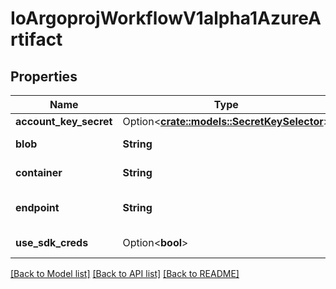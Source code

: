 # IoArgoprojWorkflowV1alpha1AzureArtifact

## Properties

Name | Type | Description | Notes
------------ | ------------- | ------------- | -------------
**account_key_secret** | Option<[**crate::models::SecretKeySelector**](SecretKeySelector.md)> |  | [optional]
**blob** | **String** | Blob is the blob name (i.e., path) in the container where the artifact resides | 
**container** | **String** | Container is the container where resources will be stored | 
**endpoint** | **String** | Endpoint is the service url associated with an account. It is most likely \"https://<ACCOUNT_NAME>.blob.core.windows.net\" | 
**use_sdk_creds** | Option<**bool**> | UseSDKCreds tells the driver to figure out credentials based on sdk defaults. | [optional]

[[Back to Model list]](../README.md#documentation-for-models) [[Back to API list]](../README.md#documentation-for-api-endpoints) [[Back to README]](../README.md)


